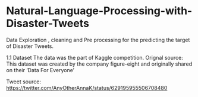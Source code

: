 # Natural-Language-Processing-with-Disaster-Tweets

Data Exploration , cleaning and Pre processing for the predicting the target of Disaster Tweets.

1.1 Dataset
The data was the part of Kaggle competition.
Orignal source: This dataset was created by the company figure-eight and originally shared on their ‘Data For Everyone’ 

Tweet source: https://twitter.com/AnyOtherAnnaK/status/629195955506708480

